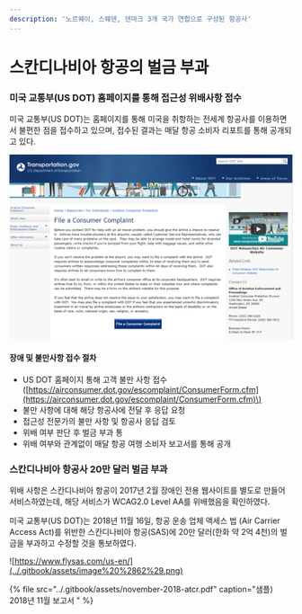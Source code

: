 ```yaml
---
description: '노르웨이, 스웨덴, 덴마크 3개 국가 연합으로 구성된 항공사'
---
```


# 스칸디나비아 항공의 벌금 부과

### 미국 교통부\(US DOT\) 홈페이지를 통해 접근성 위배사항 접수 

미국 교통부\(US DOT\)는 홈페이지를 통해 미국을 취항하는 전세계 항공사를 이용하면서 불편한 점을 접수하고 있으며, 접수된 결과는 매달 항공 소비자 리포트를 통해 공개되고 있다.

![&#xBBF8;&#xAD6D; &#xAD50;&#xD1B5;&#xBD80; &#xBD88;&#xB9CC;&#xC0AC;&#xD56D; &#xC811;&#xC218; &#xD398;&#xC774;&#xC9C0;](../.gitbook/assets/image%20%2814%29.png)

#### 장애 및 불만사항 접수 절차 

* US DOT 홈페이지 통해 고객 불만 사항 접수 \([https://airconsumer.dot.gov/escomplaint/ConsumerForm.cfm](https://airconsumer.dot.gov/escomplaint/ConsumerForm.cfm)\)
* 불만 사항에 대해 해당 항공사에 전달 후 응답 요청
* 접근성 전문가의 불만 사항 및 항공사 응답 검토
* 위배 여부 판단 후 벌금 부과 통
* 위배 여부와 관계없이 매달 항공 여행 소비자 보고서를 통해 공개 

### 스칸디나비아 항공사 20만 달러 벌금 부과 

위배 사항은 스칸디나비아 항공이 2017년 2월 장애인 전용 웹사이트를 별도로 만들어 서비스하였는데, 해당 서비스가 WCAG2.0 Level AA를 위배했음을 확인하였다.

미국 교통부\(US DOT\)는 2018년 11월 16일, 항공 운송 업체 액세스 법 \(Air Carrier Access Act\)를 위반한 스칸디나비아 항공\(SAS\)에 20만 달러\(한화 약 2억 4천\)의 벌금을 부과하고 수정할 것을 통보하였다.

![https://www.flysas.com/us-en/](../.gitbook/assets/image%20%2862%29.png)

{% file src="../.gitbook/assets/november-2018-atcr.pdf" caption="샘플\) 2018년 11월 보고서 " %}


